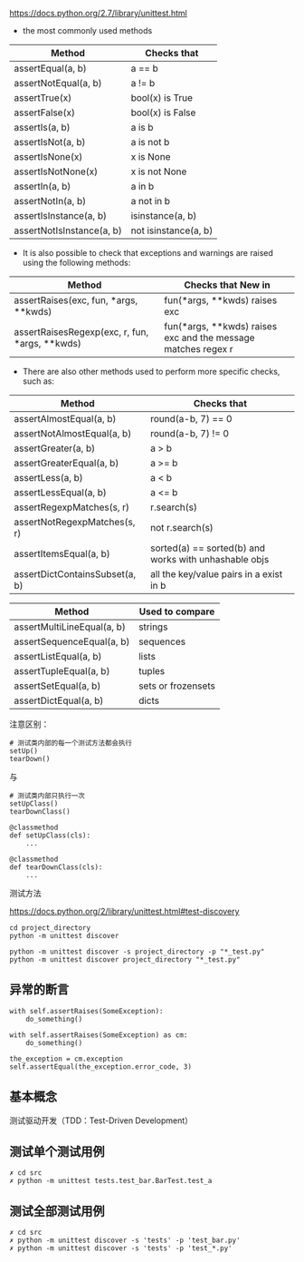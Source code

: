
https://docs.python.org/2.7/library/unittest.html

- the most commonly used methods

Method | Checks that
--- | ---
assertEqual(a, b) | a == b
assertNotEqual(a, b) | a != b
assertTrue(x) | bool(x) is True
assertFalse(x) | bool(x) is False
assertIs(a, b) | a is b
assertIsNot(a, b) | a is not b
assertIsNone(x) | x is None 
assertIsNotNone(x) | x is not None 
assertIn(a, b) | a in b
assertNotIn(a, b) | a not in b
assertIsInstance(a, b) | isinstance(a, b)
assertNotIsInstance(a, b) | not isinstance(a, b)


- It is also possible to check that exceptions and warnings are raised using the following methods:

Method | Checks that	New in
--- | ---
assertRaises(exc, fun, *args, **kwds) | fun(*args, **kwds) raises exc
assertRaisesRegexp(exc, r, fun, *args, **kwds) | fun(*args, **kwds) raises exc and the message matches regex r


- There are also other methods used to perform more specific checks, such as:

Method | Checks that
--- | ---
assertAlmostEqual(a, b) | round(a-b, 7) == 0
assertNotAlmostEqual(a, b) | round(a-b, 7) != 0
assertGreater(a, b) | a > b
assertGreaterEqual(a, b) | a >= b
assertLess(a, b) | a < b
assertLessEqual(a, b) | a <= b
assertRegexpMatches(s, r) | r.search(s)
assertNotRegexpMatches(s, r) | not r.search(s)
assertItemsEqual(a, b) | sorted(a) == sorted(b) and works with unhashable objs
assertDictContainsSubset(a, b) | all the key/value pairs in a exist in b


Method | Used to compare
--- | ---
assertMultiLineEqual(a, b) | strings
assertSequenceEqual(a, b) | sequences
assertListEqual(a, b) | lists
assertTupleEqual(a, b) | tuples
assertSetEqual(a, b) | sets or frozensets
assertDictEqual(a, b) | dicts


注意区别：

```
# 测试类内部的每一个测试方法都会执行
setUp()
tearDown()
```
与
```
# 测试类内部只执行一次
setUpClass()
tearDownClass()
```


```
@classmethod
def setUpClass(cls):
    ...

@classmethod
def tearDownClass(cls):
    ...
```


测试方法

https://docs.python.org/2/library/unittest.html#test-discovery

```
cd project_directory
python -m unittest discover
```

```
python -m unittest discover -s project_directory -p "*_test.py"
python -m unittest discover project_directory "*_test.py"
```


## 异常的断言
```
with self.assertRaises(SomeException):
    do_something()
```

```
with self.assertRaises(SomeException) as cm:
    do_something()

the_exception = cm.exception
self.assertEqual(the_exception.error_code, 3)
```


## 基本概念

测试驱动开发（TDD：Test-Driven Development）


## 测试单个测试用例
```
✗ cd src
✗ python -m unittest tests.test_bar.BarTest.test_a
```


## 测试全部测试用例
```
✗ cd src
✗ python -m unittest discover -s 'tests' -p 'test_bar.py'
✗ python -m unittest discover -s 'tests' -p 'test_*.py'
```